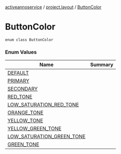 [activeannoservice](../../index.md) / [project.layout](../index.md) / [ButtonColor](./index.md)

# ButtonColor

`enum class ButtonColor`

### Enum Values

| Name | Summary |
|---|---|
| [DEFAULT](-d-e-f-a-u-l-t.md) |  |
| [PRIMARY](-p-r-i-m-a-r-y.md) |  |
| [SECONDARY](-s-e-c-o-n-d-a-r-y.md) |  |
| [RED_TONE](-r-e-d_-t-o-n-e.md) |  |
| [LOW_SATURATION_RED_TONE](-l-o-w_-s-a-t-u-r-a-t-i-o-n_-r-e-d_-t-o-n-e.md) |  |
| [ORANGE_TONE](-o-r-a-n-g-e_-t-o-n-e.md) |  |
| [YELLOW_TONE](-y-e-l-l-o-w_-t-o-n-e.md) |  |
| [YELLOW_GREEN_TONE](-y-e-l-l-o-w_-g-r-e-e-n_-t-o-n-e.md) |  |
| [LOW_SATURATION_GREEN_TONE](-l-o-w_-s-a-t-u-r-a-t-i-o-n_-g-r-e-e-n_-t-o-n-e.md) |  |
| [GREEN_TONE](-g-r-e-e-n_-t-o-n-e.md) |  |
